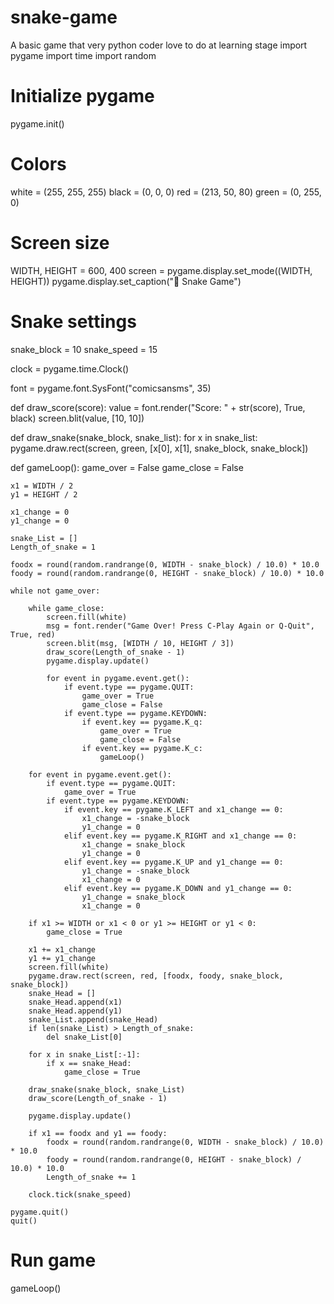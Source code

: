 # snake-game
A basic game that very python coder love to do at learning stage
import pygame
import time
import random

# Initialize pygame
pygame.init()

# Colors
white = (255, 255, 255)
black = (0, 0, 0)
red = (213, 50, 80)
green = (0, 255, 0)

# Screen size
WIDTH, HEIGHT = 600, 400
screen = pygame.display.set_mode((WIDTH, HEIGHT))
pygame.display.set_caption("🐍 Snake Game")

# Snake settings
snake_block = 10
snake_speed = 15

clock = pygame.time.Clock()

font = pygame.font.SysFont("comicsansms", 35)

def draw_score(score):
    value = font.render("Score: " + str(score), True, black)
    screen.blit(value, [10, 10])

def draw_snake(snake_block, snake_list):
    for x in snake_list:
        pygame.draw.rect(screen, green, [x[0], x[1], snake_block, snake_block])

def gameLoop():
    game_over = False
    game_close = False

    x1 = WIDTH / 2
    y1 = HEIGHT / 2

    x1_change = 0
    y1_change = 0

    snake_List = []
    Length_of_snake = 1

    foodx = round(random.randrange(0, WIDTH - snake_block) / 10.0) * 10.0
    foody = round(random.randrange(0, HEIGHT - snake_block) / 10.0) * 10.0

    while not game_over:

        while game_close:
            screen.fill(white)
            msg = font.render("Game Over! Press C-Play Again or Q-Quit", True, red)
            screen.blit(msg, [WIDTH / 10, HEIGHT / 3])
            draw_score(Length_of_snake - 1)
            pygame.display.update()

            for event in pygame.event.get():
                if event.type == pygame.QUIT:
                    game_over = True
                    game_close = False
                if event.type == pygame.KEYDOWN:
                    if event.key == pygame.K_q:
                        game_over = True
                        game_close = False
                    if event.key == pygame.K_c:
                        gameLoop()

        for event in pygame.event.get():
            if event.type == pygame.QUIT:
                game_over = True
            if event.type == pygame.KEYDOWN:
                if event.key == pygame.K_LEFT and x1_change == 0:
                    x1_change = -snake_block
                    y1_change = 0
                elif event.key == pygame.K_RIGHT and x1_change == 0:
                    x1_change = snake_block
                    y1_change = 0
                elif event.key == pygame.K_UP and y1_change == 0:
                    y1_change = -snake_block
                    x1_change = 0
                elif event.key == pygame.K_DOWN and y1_change == 0:
                    y1_change = snake_block
                    x1_change = 0

        if x1 >= WIDTH or x1 < 0 or y1 >= HEIGHT or y1 < 0:
            game_close = True

        x1 += x1_change
        y1 += y1_change
        screen.fill(white)
        pygame.draw.rect(screen, red, [foodx, foody, snake_block, snake_block])
        snake_Head = []
        snake_Head.append(x1)
        snake_Head.append(y1)
        snake_List.append(snake_Head)
        if len(snake_List) > Length_of_snake:
            del snake_List[0]

        for x in snake_List[:-1]:
            if x == snake_Head:
                game_close = True

        draw_snake(snake_block, snake_List)
        draw_score(Length_of_snake - 1)

        pygame.display.update()

        if x1 == foodx and y1 == foody:
            foodx = round(random.randrange(0, WIDTH - snake_block) / 10.0) * 10.0
            foody = round(random.randrange(0, HEIGHT - snake_block) / 10.0) * 10.0
            Length_of_snake += 1

        clock.tick(snake_speed)

    pygame.quit()
    quit()

# Run game
gameLoop()
